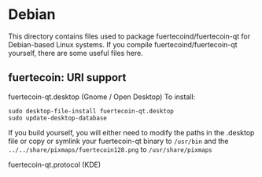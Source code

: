 
Debian
====================
This directory contains files used to package fuertecoind/fuertecoin-qt
for Debian-based Linux systems. If you compile fuertecoind/fuertecoin-qt yourself, there are some useful files here.

## fuertecoin: URI support ##


fuertecoin-qt.desktop  (Gnome / Open Desktop)
To install:

	sudo desktop-file-install fuertecoin-qt.desktop
	sudo update-desktop-database

If you build yourself, you will either need to modify the paths in
the .desktop file or copy or symlink your fuertecoin-qt binary to `/usr/bin`
and the `../../share/pixmaps/fuertecoin128.png` to `/usr/share/pixmaps`

fuertecoin-qt.protocol (KDE)

